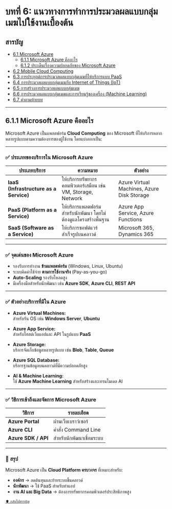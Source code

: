 # บทที่ 6: แนวทางการทำการประมวลผลแบบกลุ่มเมฆไปใช้งานเบื้องต้น

## **สารบัญ**
- [6.1 Microsoft Azure](#61-microsoft-azure)
  - [6.1.1 Microsoft Azure คืออะไร](#611-microsoft-azure-คืออะไร)
  - [6.1.2 ประเด็นเรื่องความปลอดภัยของ Microsoft Azure](#612-ประเด็นเรื่องความปลอดภัยของ-microsoft-azure)
- [6.2 Mobile Cloud Computing](#62-mobile-cloud-computing)
- [6.3 การประยุกต์การประมวลผลแบบกลุ่มเมฆที่ให้บริการแบบ PaaS](#63-การประยุกต์การประมวลผลแบบกลุ่มเมฆที่ให้บริการแบบ-paas)
- [6.4 การประมวลผลแบบกลุ่มเมฆกับ Internet of Things (IoT)](#64-การประมวลผลแบบกลุ่มเมฆกับ-internet-of-things-iot)
- [6.5 การสร้างการประมวลผลแบบกลุ่มเมฆ](#65-การสร้างการประมวลผลแบบกลุ่มเมฆ)
- [6.6 การประมวลผลแบบกลุ่มเมฆและการเรียนรู้ของเครื่อง (Machine Learning)](#66-การประมวลผลแบบกลุ่มเมฆและการเรียนรู้ของเครื่อง-machine-learning)
- [6.7 คำถามท้ายบท](#67-คำถามท้ายบท)

---

## **6.1.1 Microsoft Azure คืออะไร**

Microsoft Azure เป็นแพลตฟอร์ม **Cloud Computing** ของ Microsoft ที่ให้บริการหลากหลายรูปแบบตามความต้องการของผู้ใช้งาน โดยแบ่งออกเป็น:

---

### ✅ **ประเภทของบริการใน Microsoft Azure**

| ประเภทบริการ | ความหมาย | ตัวอย่าง |
|-------------|-----------|----------|
| **IaaS (Infrastructure as a Service)** | ให้บริการทรัพยากรคอมพิวเตอร์เสมือน เช่น VM, Storage, Network | Azure Virtual Machines, Azure Disk Storage |
| **PaaS (Platform as a Service)** | ให้บริการแพลตฟอร์มสำหรับนักพัฒนา โดยไม่ต้องดูแลโครงสร้างพื้นฐาน | Azure App Service, Azure Functions |
| **SaaS (Software as a Service)** | ให้บริการซอฟต์แวร์สำเร็จรูปบนคลาวด์ | Microsoft 365, Dynamics 365 |

---

### ✅ **จุดเด่นของ Microsoft Azure**
- รองรับการทำงาน **ข้ามแพลตฟอร์ม** (Windows, Linux, Ubuntu)
- ระบบคิดค่าใช้จ่าย **ตามการใช้งานจริง** (Pay-as-you-go)
- **Auto-Scaling** รองรับโหลดสูง
- มีเครื่องมือสำหรับนักพัฒนา เช่น **Azure SDK**, **Azure CLI**, **REST API**

---

### ✅ **ตัวอย่างบริการที่มีใน Azure**
- **Azure Virtual Machines:**  
  สำหรับรัน OS เช่น **Windows Server**, **Ubuntu**
  
- **Azure App Service:**  
  สำหรับโฮสต์เว็บแอปและ API ในรูปแบบ **PaaS**
  
- **Azure Storage:**  
  บริการจัดเก็บข้อมูลหลายรูปแบบ เช่น **Blob**, **Table**, **Queue**
  
- **Azure SQL Database:**  
  บริการฐานข้อมูลบนคลาวด์ที่มีความปลอดภัยสูง
  
- **AI & Machine Learning:**  
  ใช้ **Azure Machine Learning** สำหรับสร้างและเทรนโมเดล AI

---

### ✅ **วิธีการเข้าถึงและจัดการ Microsoft Azure**

| วิธีการ | รายละเอียด |
|--------|-----------|
| **Azure Portal** | ผ่านเว็บเบราว์เซอร์ |
| **Azure CLI** | คำสั่ง Command Line |
| **Azure SDK / API** | สำหรับนักพัฒนาเชื่อมระบบ |

---

### 🔑 **สรุป**
Microsoft Azure เป็น **Cloud Platform ครบวงจร** ที่เหมาะสำหรับ:
- **องค์กร** → ลดต้นทุนและย้ายระบบขึ้นคลาวด์
- **นักพัฒนา** → ใช้ PaaS สำหรับทำแอป
- **งาน AI และ Big Data** → ต้องการทรัพยากรคอมพิวเตอร์ประสิทธิภาพสูง

<sub>[⬆ กลับไปสารบัญ](#สารบัญ)</sub>

